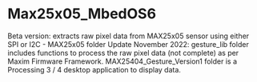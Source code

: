 # Max25x05_MbedOS6
Beta version: extracts raw pixel data from MAX25x05 sensor using either SPI or I2C - MAX25x05 folder
Update November 2022: gesture_lib folder includes functions to process the raw pixel data (not complete) as per Maxim Firmware Framework.
                      MAX25404_Gesture_Version1 folder is a Processing 3 / 4 desktop application to display data.
